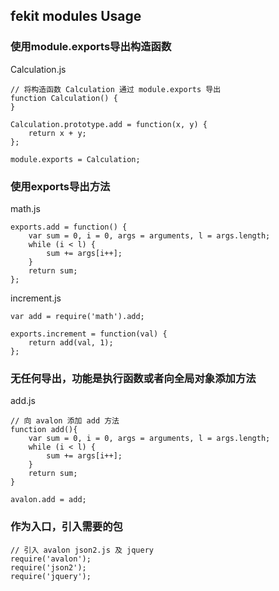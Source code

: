 ## fekit modules Usage

### 使用module.exports导出构造函数

Calculation.js

    // 将构造函数 Calculation 通过 module.exports 导出
    function Calculation() {
    }

    Calculation.prototype.add = function(x, y) {
        return x + y;
    };

    module.exports = Calculation;


### 使用exports导出方法

math.js

    exports.add = function() {
        var sum = 0, i = 0, args = arguments, l = args.length;
        while (i < l) {
            sum += args[i++];
        }
        return sum;
    };

increment.js

    var add = require('math').add;

    exports.increment = function(val) {
        return add(val, 1);
    };


### 无任何导出，功能是执行函数或者向全局对象添加方法

add.js

    // 向 avalon 添加 add 方法
    function add(){
        var sum = 0, i = 0, args = arguments, l = args.length;
        while (i < l) {
            sum += args[i++];
        }
        return sum;
    }

    avalon.add = add;


### 作为入口，引入需要的包

    // 引入 avalon json2.js 及 jquery
    require('avalon');
    require('json2');
    require('jquery');

